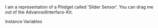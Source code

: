 I am a representation of a Phidget called 'Slider Sensor'.
You can drag me out of the AdvancedInterface-Kit.

Instance Variables
